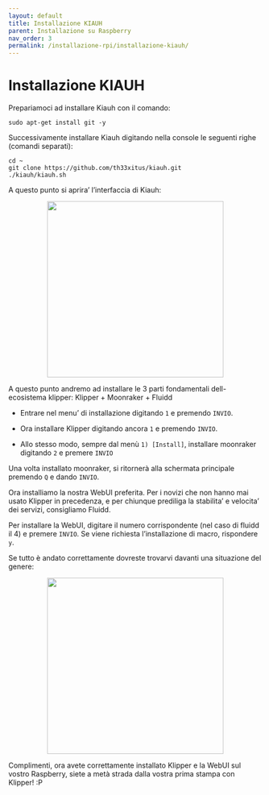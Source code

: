 ```yaml
---
layout: default
title: Installazione KIAUH
parent: Installazione su Raspberry
nav_order: 3
permalink: /installazione-rpi/installazione-kiauh/
---
```


# Installazione KIAUH

Prepariamoci ad installare Kiauh con il comando:

```shell
sudo apt-get install git -y
```

Successivamente installare Kiauh digitando nella console le seguenti righe (comandi separati):

```shell
cd ~
git clone https://github.com/th33xitus/kiauh.git
./kiauh/kiauh.sh
```

A questo punto si aprira’ l’interfaccia di Kiauh:

<p align="center">
<img src="https://raw.githubusercontent.com/sugar012/klipperITA/main/images/image25.png" height="350">
</p>

A questo punto andremo ad installare le 3 parti fondamentali dell-ecosistema klipper: Klipper + Moonraker + Fluidd

- Entrare nel menu’ di installazione digitando `1` e premendo `INVIO`.

- Ora installare Klipper digitando ancora `1` e premendo `INVIO`.

- Allo stesso modo, sempre dal menù `1) [Install]`, installare moonraker digitando `2` e premere `INVIO`

Una volta installato moonraker, si ritornerà alla schermata principale premendo `Q` e dando `INVIO`.


Ora installiamo la nostra WebUI preferita. Per i novizi che non hanno mai usato Klipper in precedenza, e per chiunque prediliga la stabilita’ e velocita’ dei servizi, consigliamo Fluidd.

Per installare la WebUI, digitare il numero corrispondente (nel caso di fluidd il 4) e premere `INVIO`.
Se viene richiesta l’installazione di macro, rispondere `y`.

Se tutto è andato correttamente dovreste trovarvi davanti una situazione del genere:

<p align="center">
<img src="https://raw.githubusercontent.com/sugar012/klipperITA/main/images/image26.png" height="350">
</p>

Complimenti, ora avete correttamente installato Klipper e la WebUI sul vostro Raspberry, siete a metà strada dalla vostra prima stampa con Klipper! :P
